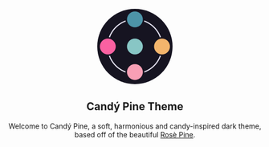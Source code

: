 <p align="center">
    <img src="../assets/candy-pine--icon.webp" width="150" style="border-radius: 50%" />
    <h2 align="center">Candý Pine Theme</h2>
</p>

<p align="center">Welcome to Candý Pine, a soft, harmonious and candy-inspired dark theme, based off of the beautiful <a href="https://github.com/rose-pine/rose-pine-theme">Rosè Pine</a>.</p>
